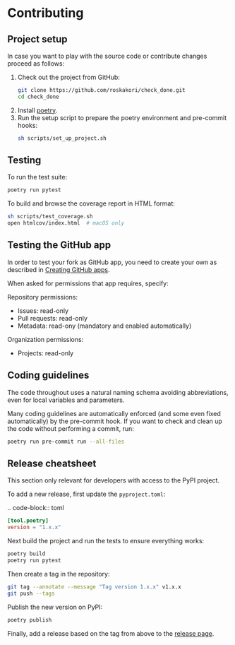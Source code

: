 # Contributing

## Project setup

In case you want to play with the source code or contribute changes proceed as follows:

1. Check out the project from GitHub:
   ```bash
   git clone https://github.com/roskakori/check_done.git
   cd check_done
   ```
2. Install [poetry](https://python-poetry.org/).
3. Run the setup script to prepare the poetry environment and pre-commit hooks:
   ```bash
   sh scripts/set_up_project.sh
   ```

## Testing

To run the test suite:

```bash
poetry run pytest
```

To build and browse the coverage report in HTML format:

```bash
sh scripts/test_coverage.sh
open htmlcov/index.html  # macOS only
```

## Testing the GitHub app

In order to test your fork as GitHub app, you need to create your own as described in [Creating GitHub apps](https://docs.github.com/en/apps/creating-github-apps).

When asked for permissions that app requires, specify:

Repository permissions:

- Issues: read-only
- Pull requests: read-only
- Metadata: read-ony (mandatory and enabled automatically)

Organization permissions:

- Projects: read-only

## Coding guidelines

The code throughout uses a natural naming schema avoiding abbreviations, even for local variables and parameters.

Many coding guidelines are automatically enforced (and some even fixed automatically) by the pre-commit hook. If you want to check and clean up the code without performing a commit, run:

```bash
poetry run pre-commit run --all-files
```

## Release cheatsheet

This section only relevant for developers with access to the PyPI project.

To add a new release, first update the `pyproject.toml`:

.. code-block:: toml

```toml
[tool.poetry]
version = "1.x.x"
```

Next build the project and run the tests to ensure everything works:

```bash
poetry build
poetry run pytest
```

Then create a tag in the repository:

```bash
git tag --annotate --message "Tag version 1.x.x" v1.x.x
git push --tags
```

Publish the new version on PyPI:

```bash
poetry publish
```

Finally, add a release based on the tag from above to the [release page](https://github.com/siisurit/check_done/releases).
